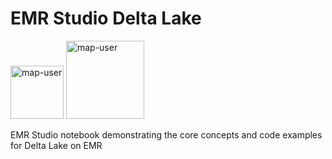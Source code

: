 # EMR Studio Delta Lake

<img width="85" alt="map-user" src="https://img.shields.io/badge/views-068-green"> <img width="125" alt="map-user" src="https://img.shields.io/badge/unique visits-031-green">

EMR Studio notebook demonstrating the core concepts and code examples for Delta Lake on EMR
